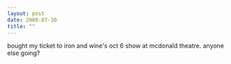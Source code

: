 ```yaml
---
layout: post
date: 2008-07-30
title: ""
---
```

bought my ticket to iron and wine's oct 6 show at mcdonald theatre. anyone else going?